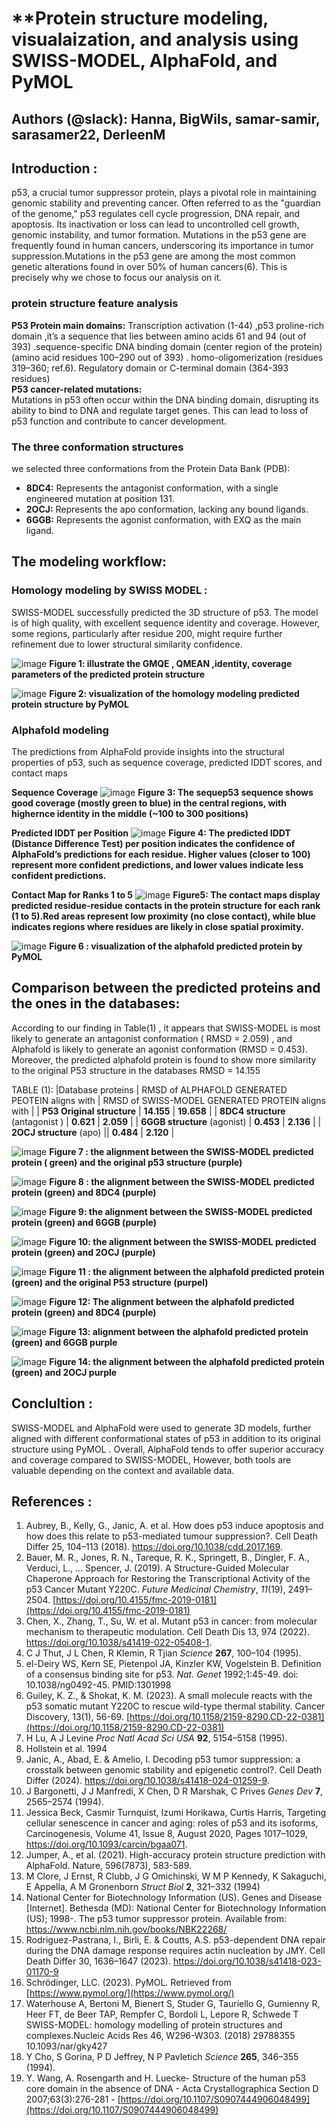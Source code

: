 # **Protein structure modeling, visualaization, and analysis using SWISS-MODEL, AlphaFold, and PyMOL
## **Authors (@slack): Hanna, BigWils, samar-samir, sarasamer22, DerleenM**

## **Introduction :**
p53, a crucial tumor suppressor protein, plays a pivotal role in maintaining genomic stability and preventing cancer. Often referred to as the "guardian of the genome," p53 regulates cell cycle progression, DNA repair, and apoptosis. Its inactivation or loss can lead to uncontrolled cell growth, genomic instability, and tumor formation. Mutations in the p53 gene are frequently found in human cancers, underscoring its importance in tumor suppression.Mutations in the p53 gene are among the most common genetic alterations found in over 50% of human cancers(6). This is precisely why we chose to focus our analysis on it.

### **protein structure feature analysis**
**P53 Protein main domains:**   Transcription activation (1-44) ,p53 proline-rich domain ,it’s a sequence that lies between amino acids 61 and 94 (out of 393\) .sequence-specific DNA binding domain (center region of the protein) (amino acid residues 100–290 out of 393\) .    homo-oligomerization (residues 319–360; ref.6).  Regulatory domain or C-terminal domain (364-393 residues)  
**P53 cancer-related mutations:**  
Mutations in p53 often occur within the DNA binding domain, disrupting its ability to bind to DNA and regulate target genes. This can lead to loss of p53 function and contribute to cancer development.

### **The three conformation structures**
we selected three conformations from the Protein Data Bank (PDB):

* **8DC4:** Represents the antagonist conformation, with a single engineered mutation at position 131\.  
* **2OCJ:** Represents the apo conformation, lacking any bound ligands.  
* **6GGB:** Represents the agonist conformation, with EXQ as the main ligand.
  
## **The modeling workflow:**

### **Homology modeling by SWISS MODEL :**

SWISS-MODEL successfully predicted the 3D structure of p53. The model is of high quality, with excellent sequence identity and coverage. However, some regions, particularly after residue 200, might require further refinement due to lower structural similarity confidence.

![image](https://github.com/user-attachments/assets/3dc10a93-e86b-48ae-ad56-f0fbce4e76c9)
**Figure 1: illustrate the GMQE , QMEAN ,identity, coverage parameters of the predicted protein structure**

![image](https://github.com/user-attachments/assets/50b9a546-ea85-4920-9816-597c078872c1)
**Figure 2: visualization of the homology modeling predicted protein structure by PyMOL**

### **Alphafold modeling** 
The predictions from AlphaFold provide insights into the structural properties of p53, such as sequence coverage, predicted IDDT scores, and contact maps

**Sequence Coverage**
![image](https://github.com/user-attachments/assets/60bf8636-a13c-4f09-8f84-e56168494d40)
**Figure 3: The  sequep53 sequence shows good coverage (mostly green to blue) in the central regions, with highernce identity in the middle (\~100 to 300 positions)**

**Predicted IDDT per Position**
![image](https://github.com/user-attachments/assets/a4e9d0bb-9940-4f24-9320-7be03c7be0a7)
**Figure 4: The predicted IDDT (Distance Difference Test) per position indicates the confidence of AlphaFold’s predictions for each residue. Higher values (closer to 100\) represent more confident predictions, and lower values indicate less confident predictions.**

**Contact Map for Ranks 1 to 5**
![image](https://github.com/user-attachments/assets/11b1a0ac-d156-46e9-b9ce-a37f7e5c46de)
**Figure5: The contact maps display predicted residue-residue contacts in the protein structure for each rank (1 to 5).Red areas represent low proximity (no close contact), while blue indicates regions where residues are likely in close spatial proximity.**

![image](https://github.com/user-attachments/assets/1124e26f-d0e8-4f56-8a29-97c74bc563dc)
**Figure 6 : visualization of the alphafold predicted protein by PyMOL**

## **Comparison between the predicted proteins and the ones in the databases:**

According to our finding in Table(1) , it appears that SWISS-MODEL is most likely to generate an antagonist conformation ( RMSD \= 2.059) , and Alphafold is likely to generate an agonist conformation (RMSD \= 0.453). Moreover, the predicted alphafold protein is found to show more similarity to the original P53 structure in the databases RMSD \= 14.155


TABLE (1): 
|Database proteins  | RMSD of ALPHAFOLD GENERATED PEOTEIN aligns with  | RMSD of SWISS-MODEL GENERATED PROTEIN aligns with | 
| **P53 Original structure**  | **14.155** | **19.658** | 
| **8DC4 structure** (antagonist ) | **0.621** | **2.059** |
| **6GGB structure**  (agonist) | **0.453** | **2.136** |
| **2OCJ structure** (apo)  || **0.484** | **2.120** |

![image](https://github.com/user-attachments/assets/2c562206-be8d-4fa6-b4b4-3a2447d346cf)
**Figure 7 : the alignment between the SWISS-MODEL predicted protein ( green)  and the original p53 structure (purple)**

![image](https://github.com/user-attachments/assets/1e4c822f-79a6-4ed6-996c-c8548bc5a464)
**Figure 8 : the alignment between the SWISS-MODEL predicted protein (green) and 8DC4 (purple)**

![image](https://github.com/user-attachments/assets/b1678193-460c-43e2-8b57-905fae76cf00)
**Figure 9: the alignment between the SWISS-MODEL predicted protein (green) and 6GGB (purple)**

![image](https://github.com/user-attachments/assets/d8c53904-7a0e-4825-8d37-f83b0ea6d8d6)
**Figure 10: the alignment between the SWISS-MODEL predicted protein (green) and 2OCJ (purple)**

 ![image](https://github.com/user-attachments/assets/f32b6c3a-dc29-4d7f-8d67-ed762983ed09)
**Figure 11 : the alignment between the alphafold predicted protein (green) and the original P53 structure (purpel)**

![image](https://github.com/user-attachments/assets/5133910a-f553-40ba-a7a6-ac5c1076797f)
**Figure 12: The alignment between the alphafold predicted protein (green) and 8DC4 (purple)**

![image](https://github.com/user-attachments/assets/e3722906-c259-4302-b7bc-f11453c89d3b)
**Figure 13: alignment between the alphafold predicted protein (green) and 6GGB purple**

![image](https://github.com/user-attachments/assets/52968078-4931-4bd3-8f50-9afda32168a5)
**Figure 14: the alignment between the alphafold predicted protein (green) and 2OCJ purple**

 

## **Conclultion :**

SWISS-MODEL and AlphaFold were used  to generate 3D models, further aligned with different conformational states of p53 in addition to its original structure using PyMOL . Overall, AlphaFold tends to offer superior accuracy and coverage compared to SWISS-MODEL, However, both tools are valuable depending on the context and available data.

## **References :**

1. Aubrey, B., Kelly, G., Janic, A. et al. How does p53 induce apoptosis and how does this relate to p53-mediated tumour suppression?. Cell Death Differ 25, 104–113 (2018). https://doi.org/10.1038/cdd.2017.169.  
2. Bauer, M. R., Jones, R. N., Tareque, R. K., Springett, B., Dingler, F. A., Verduci, L., … Spencer, J. (2019). A Structure-Guided Molecular Chaperone Approach for Restoring the Transcriptional Activity of the p53 Cancer Mutant Y220C. *Future Medicinal Chemistry*, *11*(19), 2491–2504. [https://doi.org/10.4155/fmc-2019-0181](https://doi.org/10.4155/fmc-2019-0181)  
3. Chen, X., Zhang, T., Su, W. et al. Mutant p53 in cancer: from molecular mechanism to therapeutic modulation. Cell Death Dis 13, 974 (2022). https://doi.org/10.1038/s41419-022-05408-1.  
4. C J Thut, J L Chen, R Klemin, R Tjian *Science* **267**, 100–104 (1995).  
5. el-Deiry WS, Kern SE, Pietenpol JA, Kinzler KW, Vogelstein B. Definition of a consensus binding site for p53. *Nat. Genet* 1992;1:45-49. doi: 10.1038/ng0492-45. PMID:1301998  
6. Guiley, K. Z., & Shokat, K. M. (2023). A small molecule reacts with the p53 somatic mutant Y220C to rescue wild-type thermal stability. Cancer Discovery, 13(1), 56-69. [https://doi.org/10.1158/2159-8290.CD-22-0381](https://doi.org/10.1158/2159-8290.CD-22-0381)  
7. H Lu, A J Levine *Proc Natl Acad Sci USA* **92**, 5154–5158 (1995).  
8.  Hollstein et al. 1994  
9. Janic, A., Abad, E. & Amelio, I. Decoding p53 tumor suppression: a crosstalk between genomic stability and epigenetic control?. Cell Death Differ (2024). https://doi.org/10.1038/s41418-024-01259-9.  
10. J Bargonetti, J J Manfredi, X Chen, D R Marshak, C Prives *Genes Dev* **7**, 2565–2574 (1994).  
11. Jessica Beck, Casmir Turnquist, Izumi Horikawa, Curtis Harris, Targeting cellular senescence in cancer and aging: roles of p53 and its isoforms, Carcinogenesis, Volume 41, Issue 8, August 2020, Pages 1017–1029, https://doi.org/10.1093/carcin/bgaa071.  
12. Jumper, A., et al. (2021). High-accuracy protein structure prediction with AlphaFold. Nature, 596(7873), 583-589.  
13.  M Clore, J Ernst, R Clubb, J G Omichinski, W M P Kennedy, K Sakaguchi, E Appella, A M Gronenborn *Struct Biol* **2**, 321–332 (1994)  
14. National Center for Biotechnology Information (US). Genes and Disease \[Internet\]. Bethesda (MD): National Center for Biotechnology Information (US); 1998-. The p53 tumor suppressor protein. Available from: https://www.ncbi.nlm.nih.gov/books/NBK22268/  
15. Rodriguez-Pastrana, I., Birli, E. & Coutts, A.S. p53-dependent DNA repair during the DNA damage response requires actin nucleation by JMY. Cell Death Differ 30, 1636–1647 (2023). https://doi.org/10.1038/s41418-023-01170-9  
16.   Schrödinger, LLC. (2023). PyMOL. Retrieved from [https://www.pymol.org/](https://www.pymol.org/)  
17. Waterhouse A, Bertoni M, Bienert S, Studer G, Tauriello G, Gumienny R, Heer FT, de Beer TAP, Rempfer C, Bordoli L, Lepore R, Schwede T SWISS-MODEL: homology modelling of protein structures and complexes.Nucleic Acids Res 46, W296-W303. (2018) 29788355 10.1093/nar/gky427  
18. Y Cho, S Gorina, P D Jeffrey, N P Pavletich *Science* **265**, 346–355 (1994).  
19. Y.  Wang, A.  Rosengarth and H.  Luecke- Structure of the human p53 core domain in the absence of DNA \- Acta Crystallographica Section D 2007;63(3):276-281 \- [https://doi.org/10.1107/S0907444906048499](https://doi.org/10.1107/S0907444906048499)



 







